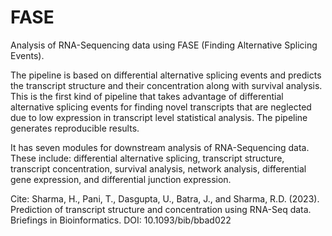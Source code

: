 # FASE

Analysis of RNA-Sequencing data using FASE (Finding Alternative Splicing Events).

The pipeline is based on differential alternative splicing events and predicts the transcript structure and their concentration along with survival analysis. This is the first kind of pipeline that takes advantage of differential alternative splicing events for finding novel transcripts that are neglected due to low expression in transcript level statistical analysis. The pipeline generates reproducible results.

It has seven modules for downstream analysis of RNA-Sequencing data. These include: differential alternative splicing, transcript structure, transcript concentration, survival analysis, network analysis, differential gene expression, and differential junction expression.

Cite: Sharma, H., Pani, T., Dasgupta, U., Batra, J., and Sharma, R.D. (2023). Prediction of transcript structure and concentration using RNA-Seq data. Briefings in Bioinformatics. DOI: 10.1093/bib/bbad022
